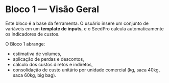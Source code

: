 # Bloco 1 — Visão Geral

Este bloco é a base da ferramenta. O usuário insere um conjunto de variáveis em um **template de inputs**, e o SeedPro calcula automaticamente os indicadores de custos.

O Bloco 1 abrange:
- estimativa de volumes,
- aplicação de perdas e descontos,
- cálculo dos custos diretos e indiretos,
- consolidação de custo unitário por unidade comercial (kg, saca 40kg, saca 60kg, big bag).
